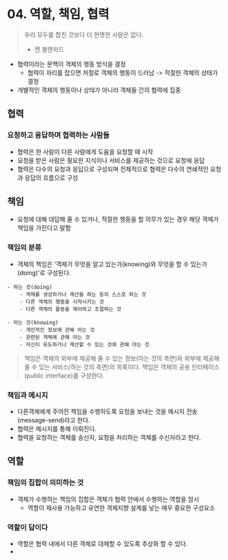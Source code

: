 # 04. 역할, 책임, 협력
> 우리 모두를 합친 것보다 더 현명한 사람은 없다.
> - 켄 블랜차드
- 협력이라는 문맥이 객체의 행동 방식을 결정
	- 협력이 자리를 잡으면 저절로 객체의 행동이 드러남 -> 적절한 객체의 상태가 결정
- 개별적인 객체의 행동이나 상태가 아니라 객체들 간의 협력에 집중

## 협력
### 요청하고 응답하며 협력하는 사람들
- 협력은 한 사람이 다른 사람에게 도움을 요청할 때 시작
- 요청을 받은 사람은 필요한 지식이나 서비스를 제공하는 것으로 요청에 응답
- 협력은 다수의 요청과 응답으로 구성되며 전체적으로 협력은 다수의 연쇄적인 요청과 응답의 흐름으로 구성

## 책임
- 요청에 대해 대답해 줄 수 있거나, 적절한 행동을 할 의무가 있는 경우 해당 객체가 책임을 가진다고 말함

### 책임의 분류
- 객체의 책임은 '객체가 무엇을 알고 있는가(knowing)와 무엇을 할 수 있는가(doing)'로 구성된다.
```text
- 하는 것(doing)
	- 객체를 생성하거나 계산을 하는 등의 스스로 하는 것
	- 다른 객체의 행동을 시작시키는 것
	- 다른 객체의 활동을 제어하고 조절하는 것

- 아는 것(knowing)
	- 개인적인 정보에 관해 아는 것
	- 관련된 객체에 관해 아는 것
	- 자신이 유도하거나 계산할 수 있는 것에 관해 아는 것
```

> 책임은 객체의 외부에 제공해 줄 수 있는 정보(아는 것의 측면)와 외부에 제공해 줄 수 있는 서비스(하는 것의 측면)의 목록이다.
> 책임은 객체의 공용 인터페이스(public interface)를 구성한다.

### 책임과 메시지
- 다른객체에게 주어진 책임을 수행하도록 요청을 보내는 것을 메시지 전송(message-send)라고 한다.
- 협력은 메시지를 통해 이뤄진다.
- 협력을 요청하는 객체를 송신자, 요청을 처리하는 객체를 수신자라고 한다.

## 역할
### 책임의 집합이 의미하는 것
- 객체가 수행하는 책임의 집합은 객체가 협력 안에서 수행하는 역할을 암시
	- 역할이 재사용 가능하고 유연한 객체지향 설계를 낳는 매우 중요한 구성요소

### 역할이 답이다
- 역할은 협력 내에서 다른 객체로 대체할 수 있도록 추상화 할 수 있다.
- 